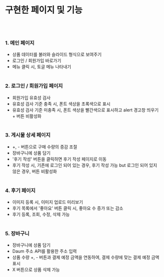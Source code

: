# 구현한 페이지 및 기능
<br><br>

### 1. 메인 페이지
- 상품 데이터를 불러와 슬라이드 형식으로 보여주기
- 로그인 / 회원가입 바로가기
- 메뉴 클릭 시, 토글 메뉴 나타내기
<br><br>

### 2. 로그인 / 회원가입 페이지
- 회원가입 유효성 검사
- 유효성 검사 기준 충족 시, 폰트 색상을 초록색으로 표시
- 유효성 검사 기준 미충족 시, 폰트 색상을 빨간색으로 표시하고 alert 경고창 띄우기 + 버튼 비활성화
<br><br>

### 3. 게시물 상세 페이지
- +, - 버튼으로 구매 수량의 증감 조절
- 장바구니에 상품 담기
- '후기 작성' 버튼을 클릭하면 후기 작성 페이지로 이동
- 후기 작성 시, 기존에 로그인 되어 있는 경우, 후기 작성 가능 but 로그인 되어 있지 않은 경우, 버튼 비활성화
<br><br>

### 4. 후기 페이지
- 이미지 등록 시, 이미지 업로드 미리보기
- 후기 목록에서 '좋아요' 버튼 클릭 시, 좋아요 수 증가 또는 감소
- 후기 등록, 조회, 수정, 삭제 가능
<br><br>

### 5. 장바구니
- 장바구니에 상품 담기
- Daum 주소 API를 활용한 주소 입력
- 상품 수량 +, - 버튼과 결제 예정 금액을 연동하여, 결제 수량에 맞는 결제 예정 금액 표시
- X 버튼으로 상품 삭제 가능
